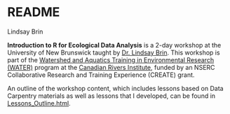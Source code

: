 # README
Lindsay Brin  

**Introduction to R for Ecological Data Analysis** is a 2-day workshop at the University of New Brunswick taught by [Dr. Lindsay Brin](http://www.lindsaydbrin.com). This workshop is part of the [Watershed and Aquatics Training in Environmental Research (WATER)](http://canadianriversinstitute.com/training/water-program/) program at the [Canadian Rivers Institute](http://canadianriversinstitute.com), funded by an NSERC Collaborative Research and Training Experience (CREATE) grant. 

An outline of the workshop content, which includes lessons based on Data Carpentry materials as well as lessons that I developed, can be found in [Lessons_Outline.html](http://lindsaydbrin.github.io/CREATE_R_Workshop/Lessons_Outline.html).
